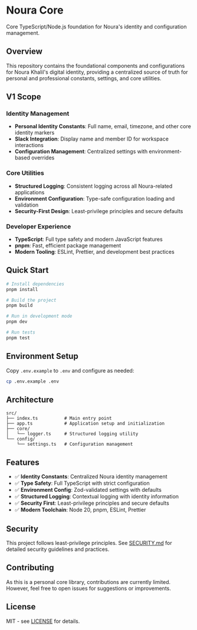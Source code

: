 # Noura Core

Core TypeScript/Node.js foundation for Noura's identity and configuration management.

## Overview

This repository contains the foundational components and configurations for Noura Khalil's digital identity, providing a centralized source of truth for personal and professional constants, settings, and core utilities.

## V1 Scope

### Identity Management
- **Personal Identity Constants**: Full name, email, timezone, and other core identity markers
- **Slack Integration**: Display name and member ID for workspace interactions
- **Configuration Management**: Centralized settings with environment-based overrides

### Core Utilities
- **Structured Logging**: Consistent logging across all Noura-related applications
- **Environment Configuration**: Type-safe configuration loading and validation
- **Security-First Design**: Least-privilege principles and secure defaults

### Developer Experience
- **TypeScript**: Full type safety and modern JavaScript features
- **pnpm**: Fast, efficient package management
- **Modern Tooling**: ESLint, Prettier, and development best practices

## Quick Start

```bash
# Install dependencies
pnpm install

# Build the project
pnpm build

# Run in development mode
pnpm dev

# Run tests
pnpm test
```

## Environment Setup

Copy `.env.example` to `.env` and configure as needed:

```bash
cp .env.example .env
```

## Architecture

```
src/
├── index.ts          # Main entry point
├── app.ts            # Application setup and initialization
├── core/
│   └── logger.ts     # Structured logging utility
└── config/
    └── settings.ts   # Configuration management
```

## Features

- ✅ **Identity Constants**: Centralized Noura identity management
- ✅ **Type Safety**: Full TypeScript with strict configuration
- ✅ **Environment Config**: Zod-validated settings with defaults
- ✅ **Structured Logging**: Contextual logging with identity information
- ✅ **Security First**: Least-privilege principles and secure defaults
- ✅ **Modern Toolchain**: Node 20, pnpm, ESLint, Prettier

## Security

This project follows least-privilege principles. See [SECURITY.md](SECURITY.md) for detailed security guidelines and practices.

## Contributing

As this is a personal core library, contributions are currently limited. However, feel free to open issues for suggestions or improvements.

## License

MIT - see [LICENSE](LICENSE) for details.
